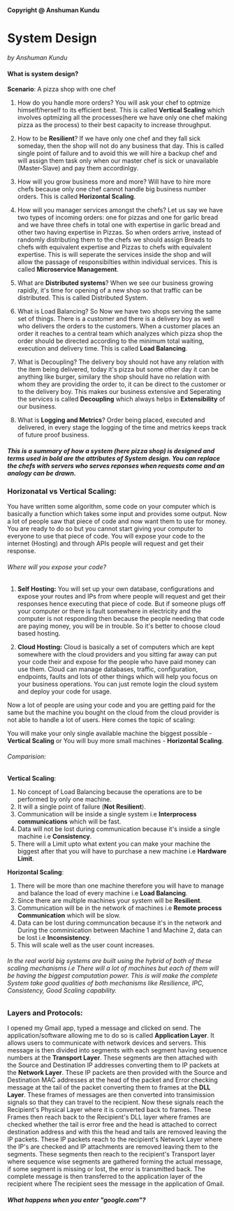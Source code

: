 **Copyright @ Anshuman Kundu**

# System Design
*by Anshuman Kundu*


#### What is system design?
**Scenario**: A pizza shop with one chef

1. How do you handle more orders?
   You will ask your chef to optmize himself/herself to its efficient best. This is called **Vertical Scaling** which involves optmizing all the processes(here we have only one chef making pizza as the process) to their best capacity to increase throughput.
   
2. How to be **Resilient**?
   If we have only one chef and they fall sick someday, then the shop will not do any business that day. This is called single point of failure and to avoid this we will hire a backup chef and will assign them task only when our master chef is sick or unavailable (Master-Slave) and pay them accordinlgy.

3. How will you grow business more and more?
   Will have to hire more chefs because only one chef cannot handle big business number orders. This is called **Horizontal Scaling**.

4. How will you manager services amongst the chefs?
   Let us say we have two types of incoming orders: one for pizzas and one for garlic bread and we have three chefs in total one with expertise in garlic bread and other two having expertise in Pizzas. So when orders arrive, instead of randomly distributing them to the chefs we should assign Breads to chefs with equivalent expertise and Pizzas to chefs with equivalent expertise. This is will seperate the services inside the shop and will allow the passage of responsibilties within individual services. This is called **Microservice Management**.

5. What are **Distributed systems**?
   When we see our business growing rapidly, it's time for opening of a new shop so that traffic can be distributed. This is called Distributed System.

6. What is Load Balancing?
   So Now we have two shops serving the same set of things. There is a customer and there is a delivery boy as well who delivers the orders to the customers.
   When a customer places an order it reaches to a central team which analyzes which pizza shop the order should be directed according to the minimum total waiting, execution and delivery time. This is called **Load Balancing**.

7. What is Decoupling?
   The delivery boy should not have any relation with the item being delivered, today it's pizza but some other day it can be anything like burger, similary the shop should have no relation with whom they are providing the order to, it can be direct to the customer or to the delivery boy. This makes our business extensive and Seperating the services is called **Decoupling** which always helps in **Extensibility** of our business.

8. What is **Logging and Metrics**?
   Order being placed, executed and delivered, in every stage the logging of the time and metrics keeps track of future proof business.

##### This is a summary of how a system (here pizza shop) is designed and terms used in bold are the attributes of System design. You can replace the chefs with servers who serves reponses when requests come and an analogy can be drawn.


### Horizonatal vs Vertical Scaling: 

You have written some algorithm, some code on your computer which is basically a function which takes some input and provides some output. Now a lot of people saw that piece of code and now want them to use for money. You are ready to do so but you cannot start giving your computer to everyone to use that piece of code. You will expose your code to the internet (Hosting) and through APIs people will request and get their response. 

###### Where will you expose your code?
1. **Self Hosting:** You will set up your own database, configurations and expose your routes and IPs from where people will request and get their responses hence executing that piece of code. But if someone plugs off your computer or there is fault somewhere in electricity and the computer is not responding then because the people needing that code are paying money, you will be in trouble. So it's better to choose cloud based hosting.

2. **Cloud Hosting:** Cloud is basically a set of computers which are kept somewhere with the cloud providers and you sitting far away can put your code their and expose for the people who have paid money can use them. Cloud can manage databases, traffic, configuration, endpoints, faults and lots of other things which will help you focus on your business operations. You can just remote login the cloud system and deploy your code for usage.
   

Now a lot of people are using your code and you are getting paid for the same but the machine you bought on the cloud from the cloud provider is not able to handle a lot of users. Here comes the topic of scaling:

You will make your only single available machine the biggest possible - **Vertical Scaling** or You will buy more small machines - **Horizontal Scaling**.

###### Comparision:

**Vertical Scaling**:
1. No concept of Load Balancing because the operations are to be performed by only one machine. 
2. It will a single point of failure (**Not Resilient**).
3. Communication will be inside a single system i.e **Interprocess communications** which will be fast.
4. Data will not be lost during communication because it's inside a single machine i.e **Consistency**.
5. There will a Limit upto what extent you can make your machine the biggest after that you will have to purchase a new machine i.e **Hardware Limit**.

**Horizontal Scaling**:
1. There will be more than one machine therefore you will have to manage and balance the load of every machine i.e **Load Balancing**.
2. Since there are multiple machines your system will be **Resilient**.
3. Communication will be in the network of machines i.e **Remote process Communication** which will be slow.
4. Data can be lost during communcation because it's in the network and During the comminication between Machine 1 and Machine 2, data can be lost i.e **Inconsistency**.
5. This will scale well as the user count increases.

###### In the real world big systems are built using the hybrid of both of these scaling mechanisms i.e There will a lot of machines but each of them will be having the biggest computation power. This is will make the complete System take good qualities of both mechanisms like Resilience, IPC, Consistency, Good Scaling capability.


### Layers and Protocols:

I opened my Gmail app, typed a message and clicked on send. The application/software allowing me to do so is called **Application Layer**. It allows users to communicate with network devices and servers. This message is then divided into segments with each segment having sequence numbers at the **Transport Layer**.
These segments are then attached with the Source and Destination IP addresses converting them to IP packets at the **Network Layer**. These IP packets are then provided with the Source and Destination MAC addresses at the head of the packet and Error checking message at the tail of the packet converting them to frames at the **DLL Layer**. These frames of messages are then converted into transimission signals so that they can travel to the recipient.
Now these signals reach the Recipient's Physical Layer where it is converted back to frames. These Frames then reach back to the Recipient's DLL layer where frames are checked whether the tail is error free and the head is attached to correct destination address and with this the head and tails are removed leaving the IP packets.
These IP packets reach to the recipient's Network Layer where the IP's are checked and IP attachments are removed leaving them to the segments. These segments then reach to the recipient's Transport layer where sequence wise segments are gathered forming the actual message, if some segment is missing or lost, the error is transmitted back. The complete message is then transferred to the application layer of the recipient where The recipient sees the message in the application of Gmail.   

##### What happens when you enter "google.com"?

